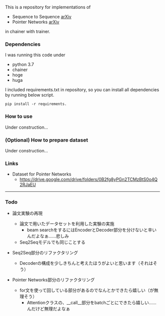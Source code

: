 This is a repository for implementations of 
- Sequence to Sequence [arXiv](https://arxiv.org/abs/1409.3215)
- Pointer Networks [arXiv](https://arxiv.org/abs/1506.03134)

in chainer with trainer.

### Dependencies
I was running this code under 

- python 3.7
- chainer 
- hoge
- huga

I included requirements.txt in repository, so you can install all dependencies by running below script.

```
pip install -r requirements.
```

### How to use
Under construction...

### (Optional) How to prepare dataset
Under construction...

### Links
- Dataset for Pointer Networks
  - https://drive.google.com/drive/folders/0B2fg8yPGn2TCMzBtS0o4Q2RJaEU

---

### Todo
- 論文実験の再現
  - 論文で用いたデータセットを利用した実験の実施
    - beam searchをするにはEncoderとDecoder部分を分けないと辛いんだよなぁ……悲しみ
  - Seq2Seqモデルでも同じことする

- Seq2Seq部分のリファクタリング
  - Decoderの構成を少しきちんと考えたほうがよいと思います（それはそう）
  
- Pointer Networks部分のリファクタリング
  - for文を使って回している部分があるのでなんとかできたら嬉しい（が無理そう）
    - Attentionクラスの、__call__部分をbatchごとにできたら嬉しい……んだけど無理だよなぁ

